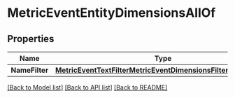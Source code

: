 # MetricEventEntityDimensionsAllOf

## Properties

Name | Type | Description | Notes
------------ | ------------- | ------------- | -------------
**NameFilter** | [**MetricEventTextFilterMetricEventDimensionsFilterOperatorDto**](MetricEventTextFilterMetricEventDimensionsFilterOperatorDto.md) |  | [optional] 

[[Back to Model list]](../README.md#documentation-for-models) [[Back to API list]](../README.md#documentation-for-api-endpoints) [[Back to README]](../README.md)



